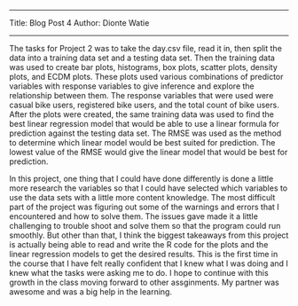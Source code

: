---
Title: Blog Post 4
Author: Dionte Watie
___


The tasks for Project 2 was to take the day.csv file, read it in, then split the data into a training data set and a testing data set. Then the training data was used to create bar plots, histograms, box plots, scatter plots, density plots, and ECDM plots. These plots used various combinations of predictor variables with response variables to give inference and explore the relationship between them. The response variables that were used were casual bike users, registered bike users, and the total count of bike users. After the plots were created, the same training data was used to find the best linear regression model that would be able to use a linear formula for prediction against the testing data set. The RMSE was used as the method to determine which linear model would be best suited for prediction. The lowest value of the RMSE would give the linear model that would be best for prediction. 

In this project, one thing that I could have done differently is done a little more research the variables so that I could have selected which variables to use the data sets with a little more content knowledge. The most difficult part of the project was figuring out some of the warnings and errors that I encountered and how to solve them. The issues gave made it a little challenging to trouble shoot and solve them so that the program could run smoothly. But other than that, I think the biggest takeaways from this project is actually being able to read and write the R code for the plots and the linear regression models to get the desired results. This is the first time in the course that I have felt really confident that I knew what I was doing and I knew what the tasks were asking me to do. I hope to continue with this growth in the class moving forward to other assginments. My partner was awesome and was a big help in the learning.

